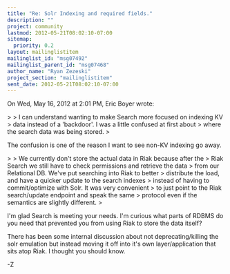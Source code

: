 ```yaml
---
title: "Re: Solr Indexing and required fields."
description: ""
project: community
lastmod: 2012-05-21T08:02:10-07:00
sitemap:
  priority: 0.2
layout: mailinglistitem
mailinglist_id: "msg07492"
mailinglist_parent_id: "msg07468"
author_name: "Ryan Zezeski"
project_section: "mailinglistitem"
sent_date: 2012-05-21T08:02:10-07:00
---
```



On Wed, May 16, 2012 at 2:01 PM, Eric Boyer  wrote:

&gt;
&gt; I can understand wanting to make Search more focused on indexing KV
&gt; data instead of a 'backdoor'. I was a little confused at first about
&gt; where the search data was being stored.
&gt;

The confusion is one of the reason I want to see non-KV indexing go away.


&gt;
&gt; We currently don't store the actual data in Riak because after the
&gt; Riak Search we still have to check permissions and retrieve the data
&gt; from our Relational DB. We've put searching into Riak to better
&gt; distribute the load, and have a quicker update to the search indexes
&gt; instead of having to commit/optimize with Solr. It was very convenient
&gt; to just point to the Riak search/update endpoint and speak the same
&gt; protocol even if the semantics are slightly different.
&gt;

I'm glad Search is meeting your needs. I'm curious what parts of RDBMS do
you need that prevented you from using Riak to store the data itself?

There has been some internal discussion about not deprecating/killing the
solr emulation but instead moving it off into it's own layer/application
that sits atop Riak. I thought you should know.

-Z
